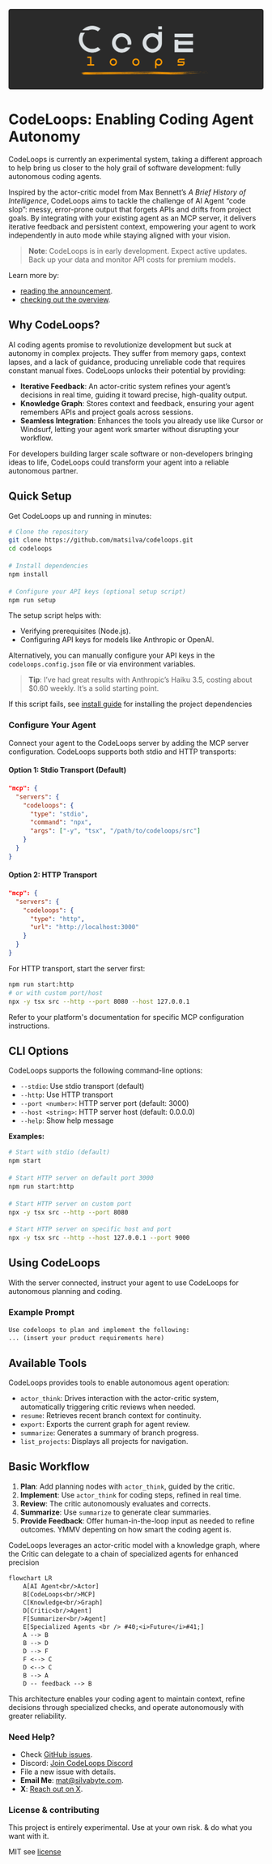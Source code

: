 ![CodeLoops](media/svg/codeloops_banner.svg)

# CodeLoops: Enabling Coding Agent Autonomy

CodeLoops is currently an experimental system, taking a different approach to help bring us closer to the holy grail of software development: fully autonomous coding agents.

Inspired by the actor-critic model from Max Bennett’s _A Brief History of Intelligence_, CodeLoops aims to tackle the challenge of AI Agent “code slop”: messy, error-prone output that forgets APIs and drifts from project goals. By integrating with your existing agent as an MCP server, it delivers iterative feedback and persistent context, empowering your agent to work independently in auto mode while staying aligned with your vision.

> **Note**: CodeLoops is in early development. Expect active updates. Back up your data and monitor API costs for premium models.

Learn more by:

- [reading the announcement](https://bytes.silvabyte.com/improving-coding-agents-an-early-look-at-codeloops-for-building-more-reliable-software/).
- [checking out the overview](./docs/OVERVIEW.md).

## Why CodeLoops?

AI coding agents promise to revolutionize development but suck at autonomy in complex projects. They suffer from memory gaps, context lapses, and a lack of guidance, producing unreliable code that requires constant manual fixes. CodeLoops unlocks their potential by providing:

- **Iterative Feedback**: An actor-critic system refines your agent’s decisions in real time, guiding it toward precise, high-quality output.
- **Knowledge Graph**: Stores context and feedback, ensuring your agent remembers APIs and project goals across sessions.
- **Seamless Integration**: Enhances the tools you already use like Cursor or Windsurf, letting your agent work smarter without disrupting your workflow.

For developers building larger scale software or non-developers bringing ideas to life, CodeLoops could transform your agent into a reliable autonomous partner.

## Quick Setup

Get CodeLoops up and running in minutes:

```bash
# Clone the repository
git clone https://github.com/matsilva/codeloops.git
cd codeloops

# Install dependencies
npm install

# Configure your API keys (optional setup script)
npm run setup
```

The setup script helps with:

- Verifying prerequisites (Node.js).
- Configuring API keys for models like Anthropic or OpenAI.

Alternatively, you can manually configure your API keys in the `codeloops.config.json` file or via environment variables.

> **Tip**: I’ve had great results with Anthropic’s Haiku 3.5, costing about $0.60 weekly. It’s a solid starting point.

If this script fails, see [install guide](./docs/INSTALL_GUIDE.md) for installing the project dependencies

### Configure Your Agent

Connect your agent to the CodeLoops server by adding the MCP server configuration. CodeLoops supports both stdio and HTTP transports:

#### Option 1: Stdio Transport (Default)

```json
"mcp": {
  "servers": {
    "codeloops": {
      "type": "stdio",
      "command": "npx",
      "args": ["-y", "tsx", "/path/to/codeloops/src"]
    }
  }
}
```

#### Option 2: HTTP Transport

```json
"mcp": {
  "servers": {
    "codeloops": {
      "type": "http",
      "url": "http://localhost:3000"
    }
  }
}
```

For HTTP transport, start the server first:

```bash
npm run start:http
# or with custom port/host
npx -y tsx src --http --port 8080 --host 127.0.0.1
```

Refer to your platform's documentation for specific MCP configuration instructions.

## CLI Options

CodeLoops supports the following command-line options:

- `--stdio`: Use stdio transport (default)
- `--http`: Use HTTP transport
- `--port <number>`: HTTP server port (default: 3000)
- `--host <string>`: HTTP server host (default: 0.0.0.0)
- `--help`: Show help message

**Examples:**

```bash
# Start with stdio (default)
npm start

# Start HTTP server on default port 3000
npm run start:http

# Start HTTP server on custom port
npx -y tsx src --http --port 8080

# Start HTTP server on specific host and port
npx -y tsx src --http --host 127.0.0.1 --port 9000
```

## Using CodeLoops

With the server connected, instruct your agent to use CodeLoops for autonomous planning and coding.

### Example Prompt

```
Use codeloops to plan and implement the following:
... (insert your product requirements here)
```

## Available Tools

CodeLoops provides tools to enable autonomous agent operation:

- `actor_think`: Drives interaction with the actor-critic system, automatically triggering critic reviews when needed.
- `resume`: Retrieves recent branch context for continuity.
- `export`: Exports the current graph for agent review.
- `summarize`: Generates a summary of branch progress.
- `list_projects`: Displays all projects for navigation.

## Basic Workflow

1. **Plan**: Add planning nodes with `actor_think`, guided by the critic.
2. **Implement**: Use `actor_think` for coding steps, refined in real time.
3. **Review**: The critic autonomously evaluates and corrects.
4. **Summarize**: Use `summarize` to generate clear summaries.
5. **Provide Feedback**: Offer human-in-the-loop input as needed to refine outcomes. YMMV depenting on how smart the coding agent is.

CodeLoops leverages an actor-critic model with a knowledge graph, where the Critic can delegate to a chain of specialized agents for enhanced precision

```mermaid
flowchart LR
    A[AI Agent<br/>Actor]
    B[CodeLoops<br/>MCP]
    C[Knowledge<br/>Graph]
    D[Critic<br/>Agent]
    F[Summarizer<br/>Agent]
    E[Specialized Agents <br /> #40;<i>Future</i>#41;]
    A --> B
    B --> D
    D --> F
    F <--> C
    D <--> C
    B --> A
    D -- feedback --> B
```

This architecture enables your coding agent to maintain context, refine decisions through specialized checks, and operate autonomously with greater reliability.

### Need Help?

- Check [GitHub issues](https://github.com/silvabyte/codeloops/issues).
- Discord: [Join CodeLoops Discord](https://discord.gg/vZCWmr6X)
- File a new issue with details.
- **Email Me**: [mat@silvabyte.com](mailto:mat@silvabyte.com).
- **X**: [Reach out on X](https://x.com/MatSilva).

### License & contributing

This project is entirely experimental. Use at your own risk. & do what you want with it.

MIT see [license](../LICENSE)
